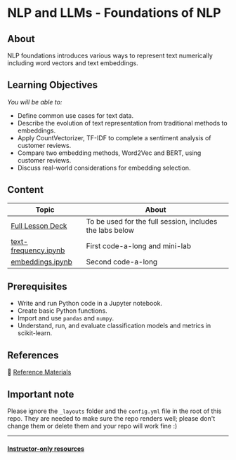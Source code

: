 <h1>
  <span class="prefix"></span>
  <span class="headline">NLP and LLMs - Foundations of NLP</span>
</h1>

## About
NLP foundations introduces various ways to represent text numerically including word vectors and text embeddings. 

## Learning Objectives

*You will be able to:*

- Define common use cases for text data.
- Describe the evolution of text representation from traditional methods to embeddings.
- Apply CountVectorizer, TF-IDF to complete a sentiment analysis of customer reviews.
- Compare two embedding methods, Word2Vec and BERT, using customer reviews.
- Discuss real-world considerations for embedding selection.

## Content

| Topic |  About |
| ------ | ------ |
| [Full Lesson Deck](https://git.generalassemb.ly/modular-curriculum-all-courses/dsb-nlp-template/tree/master/01-slides) | To be used for the full session, includes the labs below  |
|  [text-frequency.ipynb](https://git.generalassemb.ly/modular-curriculum-all-courses/dsb-nlp-template/tree/master/02-text-frequency) | First code-a-long and mini-lab  |
|  [embeddings.ipynb](https://git.generalassemb.ly/modular-curriculum-all-courses/dsb-nlp-template/tree/master/03-embeddings) | Second code-a-long |



## Prerequisites
- Write and run Python code in a Jupyter notebook.
- Create basic Python functions.
- Import and use `pandas` and `numpy`.
- Understand, run, and evaluate classification models and metrics in scikit-learn.

## References

📖 [Reference Materials](./references/README.md)

## Important note
Please ignore the `_layouts` folder and the `config.yml` file in the root of this repo.  They are needed to make sure the repo renders well; please don't change them or delete them and your repo will work fine :)

---

#### [Instructor-only resources](https://drive.google.com/drive/folders/11RRHpnnKbtMHJp6X21gSzyUslBdvQVZM?usp=drive_link)





